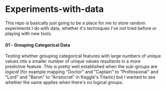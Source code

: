 # Experiments-with-data

This repo is basically just going to be a place for me to store random experiments I do with data, whether it's techniques I've not tried before or playing with new tools.

#### 01 - Grouping Categorical Data

Testing whether grouping categorical features with large numbers of unique values into a smaller number of unique values resultants in a more predictive feature. This is pretty well established when the sub-groups are _logical_ (for example mapping "Doctor" and "Captain" to "Professional" and "Lord" and "Baron" to "Aristocrat" in Kaggle's Titanic) but I wanted to see whether the same applies when there's no logical groups.